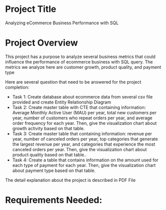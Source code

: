 # Project Title
Analyzing eCommerce Business Performance with SQL

# Project Overview
This project has a purpose to analyze several business metrics that could influence the performance of ecommerce business with SQL query. The metrics we analyze here are customer growth, product quality, and payment type  

Here are several question that need to be answered for the project completion:

- Task 1: Create database about ecommerce data from several csv file provided and create Entity Relationship Diagram
- Task 2: Create master table with CTE that containing information: Average Monthly Active User (MAU) per year, total new customers per year, number of customers who repeat orders per year, and average order frequency for each year. Then, give the visualization chart about growth activity based on that table.
- Task 3: Create master table that containing information: revenue per year, number of canceled orders per year, top categories that generate the largest revenue per year, and categories that experience the most canceled orders per year. Then, give the visualization chart about product quality based on that table..
- Task 4: Create a table that contains information on the amount used for each type of payment for each year. Then, give the visualization chart about payment type based on that table.

The detail explanation about the project is described in PDF File

# Requirements Needed:
